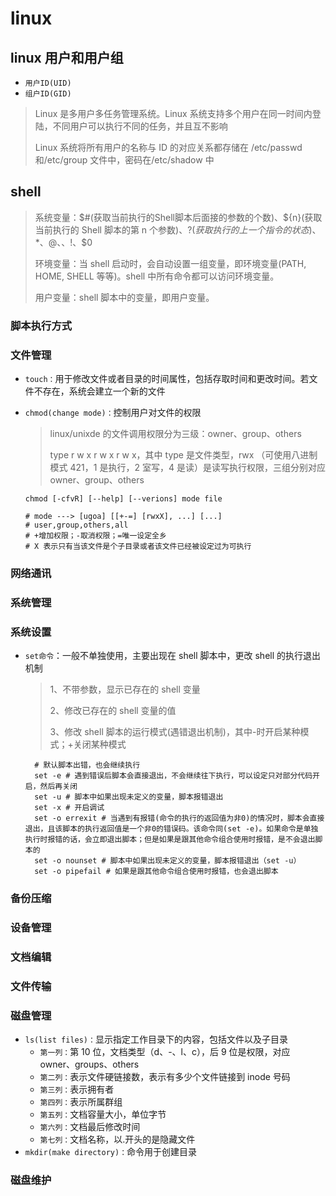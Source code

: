 # linux

## linux 用户和用户组

- `用户ID(UID)`
- `组户ID(GID)`

> Linux 是多用户多任务管理系统。Linux 系统支持多个用户在同一时间内登陆，不同用户可以执行不同的任务，并且互不影响
>
> Linux 系统将所有用户的名称与 ID 的对应关系都存储在 /etc/passwd 和/etc/group 文件中，密码在/etc/shadow 中

## shell

> 系统变量：$#(获取当前执行的Shell脚本后面接的参数的个数)、${n}(获取当前执行的 Shell 脚本的第 n 个参数)、$?(获取执行的上一个指令的状态)、$\*、$@、$$、$!、$0
>
> 环境变量：当 shell 启动时，会自动设置一组变量，即环境变量(PATH, HOME, SHELL 等等)。shell 中所有命令都可以访问环境变量。
>
> 用户变量：shell 脚本中的变量，即用户变量。

### 脚本执行方式

>

### 文件管理

- `touch：`用于修改文件或者目录的时间属性，包括存取时间和更改时间。若文件不存在，系统会建立一个新的文件
- `chmod(change mode)：`控制用户对文件的权限

  > linux/unixde 的文件调用权限分为三级：owner、group、others
  >
  > type r w x r w x r w x，其中 type 是文件类型，rwx （可使用八进制模式 421，1 是执行，2 室写，4 是读）是读写执行权限，三组分别对应 owner、group、others

  ```shell
  chmod [-cfvR] [--help] [--verions] mode file

  # mode ---> [ugoa] [[+-=] [rwxX], ...] [...]
  # user,group,others,all
  # +增加权限；-取消权限；=唯一设定全乡
  # X 表示只有当该文件是个子目录或者该文件已经被设定过为可执行

  ```

### 网络通讯

### 系统管理

### 系统设置

- `set命令`：一般不单独使用，主要出现在 shell 脚本中，更改 shell 的执行退出机制

  > 1、不带参数，显示已存在的 shell 变量
  >
  > 2、修改已存在的 shell 变量的值
  >
  > 3、修改 shell 脚本的运行模式(遇错退出机制)，其中-时开启某种模式；+关闭某种模式

  ```shell
    # 默认脚本出错，也会继续执行
    set -e # 遇到错误后脚本会直接退出，不会继续往下执行，可以设定只对部分代码开启，然后再关闭
    set -u # 脚本中如果出现未定义的变量，脚本报错退出
    set -x # 开启调试
    set -o errexit # 当遇到有报错(命令的执行的返回值为非0)的情况时，脚本会直接退出，且该脚本的执行返回值是一个非0的错误码。该命令同(set -e)。如果命令是单独执行时报错的话，会立即退出脚本；但是如果是跟其他命令组合使用时报错，是不会退出脚本的
    set -o nounset # 脚本中如果出现未定义的变量，脚本报错退出（set -u）
    set -o pipefail # 如果是跟其他命令组合使用时报错，也会退出脚本
  ```

### 备份压缩

### 设备管理

### 文档编辑

### 文件传输

### 磁盘管理

- `ls(list files)：`显示指定工作目录下的内容，包括文件以及子目录
  - `第一列：`第 10 位，文档类型（d、-、l、c），后 9 位是权限，对应 owner、groups、others
  - `第二列：`表示文件硬链接数，表示有多少个文件链接到 inode 号码
  - `第三列：`表示拥有者
  - `第四列：`表示所属群组
  - `第五列：`文档容量大小，单位字节
  - `第六列：`文档最后修改时间
  - `第七列：`文档名称，以.开头的是隐藏文件
- `mkdir(make directory)：`命令用于创建目录

### 磁盘维护
